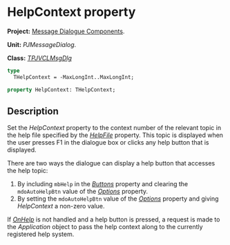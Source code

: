 # HelpContext property #

**Project:** [Message Dialogue Components](MessageDialogComponents.md).

**Unit:** _PJMessageDialog_.

**Class:** _[TPJVCLMsgDlg](TPJVCLMsgDlg.md)_

```pascal
type
  THelpContext = -MaxLongInt..MaxLongInt;

property HelpContext: THelpContext;
```

## Description ##

Set the _HelpContext_ property to the context number of the relevant topic in the help file specified by the _[HelpFile](TPJVCLMsgDlgHelpFile.md)_ property. This topic is displayed when the user presses F1 in the dialogue box or clicks any help button that is displayed.

There are two ways the dialogue can display a help button that accesses the help topic:

  1. By including `mbHelp` in the _[Buttons](TPJVCLMsgDlgButtons.md)_ property and clearing the `mdoAutoHelpBtn` value of the _[Options](TPJVCLMsgDlgOptions.md)_ property.
  1. By setting the `mdoAutoHelpBtn` value of the _[Options](TPJVCLMsgDlgOptions.md)_ property and giving _HelpContext_ a non-zero value.

If _[OnHelp](TPJVCLMsgDlgOnHelp.md)_ is not handled and a help button is pressed, a request is made to the _Application_ object to pass the help context along to the currently registered help system.